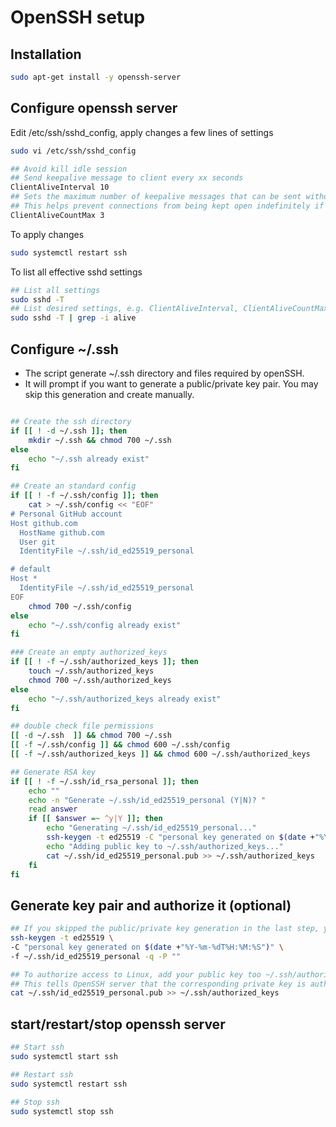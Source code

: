 # OpenSSH setup

## Installation

```bash
sudo apt-get install -y openssh-server
```

## Configure openssh server

Edit /etc/ssh/sshd_config, apply changes a few lines of settings

```bash
sudo vi /etc/ssh/sshd_config
```

```bash
## Avoid kill idle session
## Send keepalive message to client every xx seconds
ClientAliveInterval 10
## Sets the maximum number of keepalive messages that can be sent without a response from the client before the connection is terminated.
## This helps prevent connections from being kept open indefinitely if the client is unresponsive.
ClientAliveCountMax 3
```

To apply changes

```bash
sudo systemctl restart ssh
```

To list all effective sshd settings

```bash
## List all settings
sudo sshd -T
## List desired settings, e.g. ClientAliveInterval, ClientAliveCountMax, TCPKeepAlive
sudo sshd -T | grep -i alive
```

## Configure ~/.ssh

- The script generate ~/.ssh directory and files required by openSSH.
- It will prompt if you want to generate a public/private key pair. You may skip this generation and create manually.

```bash

## Create the ssh directory
if [[ ! -d ~/.ssh ]]; then
    mkdir ~/.ssh && chmod 700 ~/.ssh
else
    echo "~/.ssh already exist"
fi

## Create an standard config
if [[ ! -f ~/.ssh/config ]]; then
    cat > ~/.ssh/config << "EOF"
# Personal GitHub account
Host github.com
  HostName github.com
  User git
  IdentityFile ~/.ssh/id_ed25519_personal

# default
Host *
  IdentityFile ~/.ssh/id_ed25519_personal
EOF
    chmod 700 ~/.ssh/config
else
    echo "~/.ssh/config already exist"
fi

### Create an empty authorized_keys
if [[ ! -f ~/.ssh/authorized_keys ]]; then
    touch ~/.ssh/authorized_keys
    chmod 700 ~/.ssh/authorized_keys
else
    echo "~/.ssh/authorized_keys already exist"
fi

## double check file permissions
[[ -d ~/.ssh  ]] && chmod 700 ~/.ssh
[[ -f ~/.ssh/config ]] && chmod 600 ~/.ssh/config
[[ -f ~/.ssh/authorized_keys ]] && chmod 600 ~/.ssh/authorized_keys

## Generate RSA key
if [[ ! -f ~/.ssh/id_rsa_personal ]]; then
    echo ""
    echo -n "Generate ~/.ssh/id_ed25519_personal (Y|N)? "
    read answer
    if [[ $answer =~ ^y|Y ]]; then
        echo "Generating ~/.ssh/id_ed25519_personal..."
        ssh-keygen -t ed25519 -C "personal key generated on $(date +"%Y-%m-%dT%H:%M:%S")" -f ~/.ssh/id_ed25519_personal -q -P ""
        echo "Adding public key to ~/.ssh/authorized_keys..."
        cat ~/.ssh/id_ed25519_personal.pub >> ~/.ssh/authorized_keys
    fi
fi
```

## Generate key pair and authorize it (optional)

```bash
## If you skipped the public/private key generation in the last step, you may manually create it.
ssh-keygen -t ed25519 \
-C "personal key generated on $(date +"%Y-%m-%dT%H:%M:%S")" \
-f ~/.ssh/id_ed25519_personal -q -P ""

## To authorize access to Linux, add your public key too ~/.ssh/authorized_keys
## This tells OpenSSH server that the corresponding private key is authorized to access the Linux
cat ~/.ssh/id_ed25519_personal.pub >> ~/.ssh/authorized_keys
```

## start/restart/stop openssh server

```bash
## Start ssh
sudo systemctl start ssh

## Restart ssh
sudo systemctl restart ssh

## Stop ssh
sudo systemctl stop ssh
```
